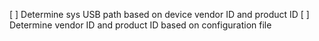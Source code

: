 [ ] Determine sys USB path based on device vendor ID and product ID
[ ] Determine vendor ID and product ID based on configuration file
